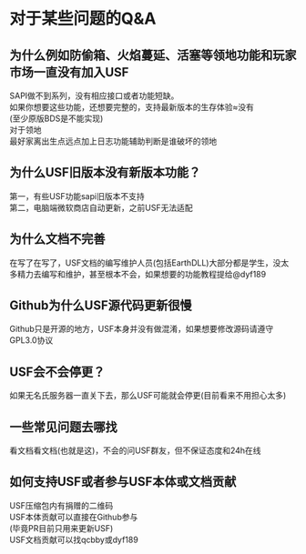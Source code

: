 # 对于某些问题的Q&A

## 为什么例如防偷箱、火焰蔓延、活塞等领地功能和玩家市场一直没有加入USF  
 SAPI做不到系列，没有相应接口或者功能短缺。  
如果你想要这些功能，还想要完整的，支持最新版本的生存体验≈没有  
(至少原版BDS是不能实现)  
对于领地  
最好家离出生点远点加上日志功能辅助判断是谁破坏的领地  
## 为什么USF旧版本没有新版本功能？  
第一，有些USF功能sapi旧版本不支持  
第二，电脑端微软商店自动更新，之前USF无法适配  
## 为什么文档不完善  
在写了在写了，USF文档的编写维护人员(包括EarthDLL)大部分都是学生，没太多精力去编写和维护，甚至根本不会，如果想要的功能教程提给@dyf189  
## Github为什么USF源代码更新很慢  
Github只是开源的地方，USF本身并没有做混淆，如果想要修改源码请遵守GPL3.0协议  
## USF会不会停更？  
如果无名氏服务器一直关下去，那么USF可能就会停更(目前看来不用担心太多)  
## 一些常见问题去哪找  
看文档看文档(也就是这)，不会的问USF群友，但不保证态度和24h在线  
## 如何支持USF或者参与USF本体或文档贡献
USF压缩包内有捐赠的二维码  
USF本体贡献可以直接在Github参与  
(毕竟PR目前只用来更新USF)  
USF文档贡献可以找qcbby或dyf189  
